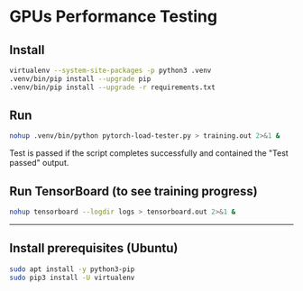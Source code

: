 # GPUs Performance Testing

## Install

```bash
virtualenv --system-site-packages -p python3 .venv
.venv/bin/pip install --upgrade pip
.venv/bin/pip install --upgrade -r requirements.txt
```

## Run

```bash
nohup .venv/bin/python pytorch-load-tester.py > training.out 2>&1 &
```

Test is passed if the script completes successfully and contained the "Test passed" output.

## Run TensorBoard (to see training progress)

```bash
nohup tensorboard --logdir logs > tensorboard.out 2>&1 &
```

---

## Install prerequisites (Ubuntu)

```bash
sudo apt install -y python3-pip
sudo pip3 install -U virtualenv
```
